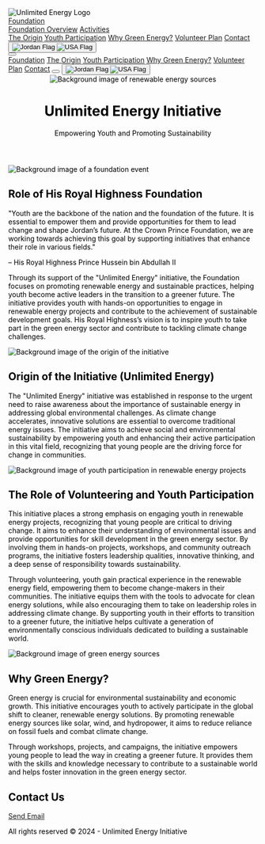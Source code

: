 <html lang="en">
<head>
    <meta charset="UTF-8">
    <meta name="viewport" content="width=device-width, initial-scale=1.0">
    <title>Unlimited Energy</title>
    <script src="https://cdn.tailwindcss.com"></script>
    <link rel="stylesheet" href="https://cdnjs.cloudflare.com/ajax/libs/font-awesome/5.15.3/css/all.min.css">
    <style>
        body {
            color:#000000;
        }
    </style>
</head>
<body class="bg-black text-gray-200">

<!-- Top Navigation Bar -->
<nav class="fixed top-0 left-0 w-full bg-white text-black flex justify-between items-center p-4 z-50">
    <img src="https://assets.onecompiler.app/42r523uca/42tzejh5t/profile-240701193019IU18T.png" alt="Unlimited Energy Logo" class="h-10">
    <div class="hidden md:flex space-x-4">
        <div class="relative group">
            <a href="#foundation-section" class="hover:bg-gray-200 p-2 rounded scroll-link">Foundation</a>
            <div class="absolute hidden group-hover:block bg-white text-black mt-2 rounded shadow-lg">
                <a href="#foundation-section" class="block px-4 py-2 hover:bg-gray-200">Foundation Overview</a>
                <a href="#foundation-activities" class="block px-4 py-2 hover:bg-gray-200">Activities</a>
            </div>
        </div>
        <a href="#origin-section" class="hover:bg-gray-200 p-2 rounded scroll-link">The Origin</a>
        <a href="#youth-participation" class="hover:bg-gray-200 p-2 rounded scroll-link">Youth Participation</a>
        <a href="#green-energy" class="hover:bg-gray-200 p-2 rounded scroll-link">Why Green Energy?</a>
        <a href="#volunteer-plan" class="hover:bg-gray-200 p-2 rounded scroll-link">Volunteer Plan</a>
        <a href="#contact" class="hover:bg-gray-200 p-2 rounded scroll-link">Contact</a>
        <button id="language-toggle" class="hover:bg-gray-200 p-2 rounded flex items-center">
            <img src="https://assets.onecompiler.app/42wttk5ev/434w35dzt/Flag_of_Jordan.svg.png" alt="Jordan Flag" class="h-5 w-5 mr-2">
            <img src="https://upload.wikimedia.org/wikipedia/commons/thumb/a/a4/Flag_of_the_United_States.svg/32px-Flag_of_the_United_States.svg.png" alt="USA Flag" class="h-5 w-5">
        </button>
    </div>
    <div class="md:hidden">
        <button id="menu-button" class="text-black focus:outline-none">
            <i class="fas fa-bars"></i>
        </button>
    </div>
</nav>

<!-- Mobile Menu -->
<div id="mobile-menu" class="fixed top-0 left-0 w-full h-full bg-white text-black flex flex-col items-center justify-center space-y-4 hidden z-40">
    <a href="#foundation-section" class="hover:bg-gray-200 p-2 rounded scroll-link">Foundation</a>
    <a href="#origin-section" class="hover:bg-gray-200 p-2 rounded scroll-link">The Origin</a>
    <a href="#youth-participation" class="hover:bg-gray-200 p-2 rounded scroll-link">Youth Participation</a>
    <a href="#green-energy" class="hover:bg-gray-200 p-2 rounded scroll-link">Why Green Energy?</a>
    <a href="#volunteer-plan" class="hover:bg-gray-200 p-2 rounded scroll-link">Volunteer Plan</a>
    <a href="#contact" class="hover:bg-gray-200 p-2 rounded scroll-link">Contact</a>
    <button id="close-menu-button" class="text-black focus:outline-none">
        <i class="fas fa-times"></i>
    </button>
    <button id="mobile-language-toggle" class="hover:bg-gray-200 p-2 rounded flex items-center">
        <img src="https://assets.onecompiler.app/42wttk5ev/434w35dzt/Flag_of_Jordan.svg.png" alt="Jordan Flag" class="h-5 w-5 mr-2">
        <img src="https://upload.wikimedia.org/wikipedia/commons/thumb/a/a4/Flag_of_the_United_States.svg/32px-Flag_of_the_United_States.svg.png" alt="USA Flag" class="h-5 w-5">
    </button>
</div>

<!-- Header Section with Background Image -->
<header class="relative w-full h-screen bg-cover bg-center">
    <img src="https://assets.onecompiler.app/42wttk5ev/434phag8s/UNLIMITED%20ENERGY.jpg" alt="Background image of renewable energy sources" class="absolute inset-0 w-full h-full object-cover">
    <div class="absolute inset-0 bg-black opacity-50"></div>
    <div class="absolute inset-0 flex flex-col justify-center items-center text-center text-white z-10">
        <h1 class="text-4xl md:text-6xl font-bold" data-en="Unlimited Energy Initiative" data-ar="مبادرة طاقة بلا حدود">Unlimited Energy Initiative</h1>
        <p class="mt-4 text-lg md:text-2xl" data-en="Empowering Youth and Promoting Sustainability" data-ar="تمكين الشباب وتعزيز الاستدامة">Empowering Youth and Promoting Sustainability</p>
    </div>
</header>

<!-- Foundation Section with Background Image -->
<section id="foundation-section" class="relative py-20 bg-cover bg-center text-white">
    <img src="https://assets.onecompiler.app/42r523uca/434p59yys/1D1A5517-min-1-e1709019652743.jpg" alt="Background image of a foundation event" class="absolute inset-0 w-full h-full object-cover">
    <div class="absolute inset-0 bg-black opacity-50"></div>
    <div class="relative z-10 text-center max-w-3xl mx-auto">
        <h2 class="text-3xl md:text-4xl font-bold mb-6" data-en="Role of His Royal Highness Foundation" data-ar="دور مؤسسة صاحب السمو الملكي">Role of His Royal Highness Foundation</h2>
        <p class="text-lg md:text-xl mb-4" data-en='"Youth are the backbone of the nation and the foundation of the future. It is essential to empower them and provide opportunities for them to lead change and shape Jordan’s future. At the Crown Prince Foundation, we are working towards achieving this goal by supporting initiatives that enhance their role in various fields."' data-ar='"الشباب هم العمود الفقري للأمة وأساس المستقبل. من الضروري تمكينهم وتوفير الفرص لهم لقيادة التغيير وتشكيل مستقبل الأردن. في مؤسسة ولي العهد، نعمل على تحقيق هذا الهدف من خلال دعم المبادرات التي تعزز دورهم في مختلف المجالات."'>
            "Youth are the backbone of the nation and the foundation of the future. It is essential to empower them and provide opportunities for them to lead change and shape Jordan’s future. At the Crown Prince Foundation, we are working towards achieving this goal by supporting initiatives that enhance their role in various fields."
        </p>
        <p class="italic mb-6" data-en="– His Royal Highness Prince Hussein bin Abdullah II" data-ar="– صاحب السمو الملكي الأمير حسين بن عبد الله الثاني">– His Royal Highness Prince Hussein bin Abdullah II</p>
        <p class="text-lg md:text-xl" data-en="Through its support of the 'Unlimited Energy' initiative, the Foundation focuses on promoting renewable energy and sustainable practices, helping youth become active leaders in the transition to a greener future. The initiative provides youth with hands-on opportunities to engage in renewable energy projects and contribute to the achievement of sustainable development goals. His Royal Highness’s vision is to inspire youth to take part in the green energy sector and contribute to tackling climate change challenges." data-ar="من خلال دعمها لمبادرة 'طاقة بلا حدود'، تركز المؤسسة على تعزيز الطاقة المتجددة والممارسات المستدامة، مما يساعد الشباب على أن يصبحوا قادة نشطين في الانتقال إلى مستقبل أكثر خضرة. توفر المبادرة للشباب فرصًا عملية للمشاركة في مشاريع الطاقة المتجددة والمساهمة في تحقيق أهداف التنمية المستدامة. رؤية صاحب السمو الملكي هي إلهام الشباب للمشاركة في قطاع الطاقة الخضراء والمساهمة في مواجهة تحديات تغير المناخ.">
            Through its support of the "Unlimited Energy" initiative, the Foundation focuses on promoting renewable energy and sustainable practices, helping youth become active leaders in the transition to a greener future. The initiative provides youth with hands-on opportunities to engage in renewable energy projects and contribute to the achievement of sustainable development goals. His Royal Highness’s vision is to inspire youth to take part in the green energy sector and contribute to tackling climate change challenges.
        </p>
    </div>
</section>

<!-- Origin Section -->
<section id="origin-section" class="relative py-20 bg-cover bg-center text-white">
    <img src="https://assets.onecompiler.app/42wttk5ev/434phag8s/5.jpg" alt="Background image of the origin of the initiative" class="absolute inset-0 w-full h-full object-cover">
    <div class="absolute inset-0 bg-black opacity-50"></div>
    <div class="relative z-10 text-center max-w-3xl mx-auto">
        <h2 class="text-3xl md:text-4xl font-bold mb-6" data-en="Origin of the Initiative (Unlimited Energy)" data-ar="أصل المبادرة (طاقة بلا حدود)">Origin of the Initiative (Unlimited Energy)</h2>
        <p class="text-lg md:text-xl" data-en="The 'Unlimited Energy' initiative was established in response to the urgent need to raise awareness about the importance of sustainable energy in addressing global environmental challenges. As climate change accelerates, innovative solutions are essential to overcome traditional energy issues. The initiative aims to achieve social and environmental sustainability by empowering youth and enhancing their active participation in this vital field, recognizing that young people are the driving force for change in communities." data-ar="تم إنشاء مبادرة 'طاقة بلا حدود' استجابةً للحاجة الملحة لزيادة الوعي بأهمية الطاقة المستدامة في معالجة التحديات البيئية العالمية. مع تسارع تغير المناخ، تعتبر الحلول المبتكرة ضرورية للتغلب على مشاكل الطاقة التقليدية. تهدف المبادرة إلى تحقيق الاستدامة الاجتماعية والبيئية من خلال تمكين الشباب وتعزيز مشاركتهم الفعالة في هذا المجال الحيوي، مع الاعتراف بأن الشباب هم القوة الدافعة للتغيير في المجتمعات.">
            The "Unlimited Energy" initiative was established in response to the urgent need to raise awareness about the importance of sustainable energy in addressing global environmental challenges. As climate change accelerates, innovative solutions are essential to overcome traditional energy issues. The initiative aims to achieve social and environmental sustainability by empowering youth and enhancing their active participation in this vital field, recognizing that young people are the driving force for change in communities.
        </p>
    </div>
</section>

<!-- Youth Participation Section with Background Image -->
<section id="youth-participation" class="relative py-20 bg-cover bg-center text-white">
    <img src="https://assets.onecompiler.app/42r523uca/434p59yys/4.jpg" alt="Background image of youth participation in renewable energy projects" class="absolute inset-0 w-full h-full object-cover">
    <div class="absolute inset-0 bg-black opacity-50"></div>
    <div class="relative z-10 text-center max-w-3xl mx-auto">
        <h2 class="text-3xl md:text-4xl font-bold mb-6" data-en="The Role of Volunteering and Youth Participation" data-ar="دور التطوع ومشاركة الشباب">The Role of Volunteering and Youth Participation</h2>
        <p class="text-lg md:text-xl mb-4" data-en="This initiative places a strong emphasis on engaging youth in renewable energy projects, recognizing that young people are critical to driving change. It aims to enhance their understanding of environmental issues and provide opportunities for skill development in the green energy sector. By involving them in hands-on projects, workshops, and community outreach programs, the initiative fosters leadership qualities, innovative thinking, and a deep sense of responsibility towards sustainability." data-ar="تركز هذه المبادرة بشكل كبير على إشراك الشباب في مشاريع الطاقة المتجددة، مع الاعتراف بأن الشباب هم العامل الحاسم في دفع التغيير. تهدف إلى تعزيز فهمهم للقضايا البيئية وتوفير فرص لتطوير المهارات في قطاع الطاقة الخضراء. من خلال إشراكهم في مشاريع عملية وورش عمل وبرامج توعية مجتمعية، تعزز المبادرة صفات القيادة والتفكير الابتكاري والشعور العميق بالمسؤولية تجاه الاستدامة.">
            This initiative places a strong emphasis on engaging youth in renewable energy projects, recognizing that young people are critical to driving change. It aims to enhance their understanding of environmental issues and provide opportunities for skill development in the green energy sector. By involving them in hands-on projects, workshops, and community outreach programs, the initiative fosters leadership qualities, innovative thinking, and a deep sense of responsibility towards sustainability.
        </p>
        <p class="text-lg md:text-xl" data-en="Through volunteering, youth gain practical experience in the renewable energy field, empowering them to become change-makers in their communities. The initiative equips them with the tools to advocate for clean energy solutions, while also encouraging them to take on leadership roles in addressing climate change. By supporting youth in their efforts to transition to a greener future, the initiative helps cultivate a generation of environmentally conscious individuals dedicated to building a sustainable world." data-ar="من خلال التطوع، يكتسب الشباب خبرة عملية في مجال الطاقة المتجددة، مما يمكنهم من أن يصبحوا صناع تغيير في مجتمعاتهم. تزودهم المبادرة بالأدوات اللازمة للدفاع عن حلول الطاقة النظيفة، بينما تشجعهم أيضًا على تولي أدوار قيادية في معالجة تغير المناخ. من خلال دعم الشباب في جهودهم للانتقال إلى مستقبل أكثر خضرة، تساعد المبادرة في تنمية جيل من الأفراد الواعيين بيئيًا المكرسين لبناء عالم مستدام.">
            Through volunteering, youth gain practical experience in the renewable energy field, empowering them to become change-makers in their communities. The initiative equips them with the tools to advocate for clean energy solutions, while also encouraging them to take on leadership roles in addressing climate change. By supporting youth in their efforts to transition to a greener future, the initiative helps cultivate a generation of environmentally conscious individuals dedicated to building a sustainable world.
        </p>
    </div>
</section>

<!-- Green Energy Section with Background Image -->
<section id="green-energy" class="relative py-20 bg-cover bg-center text-white">
    <img src="https://assets.onecompiler.app/42r523uca/434p59yys/2.jpg" alt="Background image of green energy sources" class="absolute inset-0 w-full h-full object-cover">
    <div class="absolute inset-0 bg-black opacity-50"></div>
    <div class="relative z-10 text-center max-w-3xl mx-auto">
        <h2 class="text-3xl md:text-4xl font-bold mb-6" data-en="Why Green Energy?" data-ar="لماذا الطاقة الخضراء؟">Why Green Energy?</h2>
        <p class="text-lg md:text-xl mb-4" data-en="Green energy is crucial for environmental sustainability and economic growth. This initiative encourages youth to actively participate in the global shift to cleaner, renewable energy solutions. By promoting renewable energy sources like solar, wind, and hydropower, it aims to reduce reliance on fossil fuels and combat climate change." data-ar="الطاقة الخضراء ضرورية للاستدامة البيئية والنمو الاقتصادي. تشجع هذه المبادرة الشباب على المشاركة الفعالة في التحول العالمي نحو حلول الطاقة المتجددة الأنظف. من خلال الترويج لمصادر الطاقة المتجددة مثل الطاقة الشمسية والرياح والطاقة المائية، تهدف إلى تقليل الاعتماد على الوقود الأحفوري ومكافحة تغير المناخ.">
            Green energy is crucial for environmental sustainability and economic growth. This initiative encourages youth to actively participate in the global shift to cleaner, renewable energy solutions. By promoting renewable energy sources like solar, wind, and hydropower, it aims to reduce reliance on fossil fuels and combat climate change.
        </p>
        <p class="text-lg md:text-xl" data-en="Through workshops, projects, and campaigns, the initiative empowers young people to lead the way in creating a greener future. It provides them with the skills and knowledge necessary to contribute to a sustainable world and helps foster innovation in the green energy sector." data-ar="من خلال ورش العمل والمشاريع والحملات، تمكّن المبادرة الشباب من قيادة الطريق نحو مستقبل أكثر خضرة. تزودهم بالمهارات والمعرفة اللازمة للمساهمة في عالم مستدام وتساعد في تعزيز الابتكار في قطاع الطاقة الخضراء.">
            Through workshops, projects, and campaigns, the initiative empowers young people to lead the way in creating a greener future. It provides them with the skills and knowledge necessary to contribute to a sustainable world and helps foster innovation in the green energy sector.
        </p>
    </div>
</section>

<!-- Contact Section -->
<section id="contact" class="py-20 bg-white text-center">
    <h2 class="text-3xl md:text-4xl font-bold text-blue-800 mb-6" data-en="Contact Us" data-ar="اتصل بنا">Contact Us</h2>
    <a href="mailto:energyunlimitedfh@gmail.com" class="bg-blue-800 text-white py-3 px-6 rounded hover:bg-blue-700 transition duration-300" data-en="Send Email" data-ar="إرسال بريد إلكتروني">Send Email</a>
</section>

<!-- Footer Section -->
<footer class="bg-blue-800 text-white py-4 text-center">
    <p data-en="All rights reserved © 2024 - Unlimited Energy Initiative" data-ar="جميع الحقوق محفوظة © 2024 - مبادرة طاقة بلا حدود">All rights reserved © 2024 - Unlimited Energy Initiative</p>
</footer>

<script>
    const menuButton = document.getElementById('menu-button');
    const closeMenuButton = document.getElementById('close-menu-button');
    const mobileMenu = document.getElementById('mobile-menu');

    menuButton.addEventListener('click', () => {
        mobileMenu.classList.remove('hidden');
    });

    closeMenuButton.addEventListener('click', () => {
        mobileMenu.classList.add('hidden');
    });

    // Close mobile menu when a link is clicked
    document.querySelector
